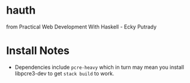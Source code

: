 # hauth
from Practical Web Development With Haskell - Ecky Putrady

# Install Notes
- Dependencies include `pcre-heavy` which in turn may mean you install libpcre3-dev to get `stack build` to work.
